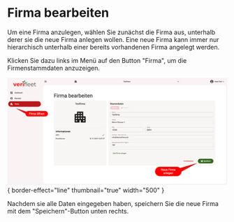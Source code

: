 # Firma bearbeiten

Um eine Firma anzulegen, wählen Sie zunächst die Firma aus, unterhalb derer sie die neue Firma anlegen wollen.
Eine neue Firma kann immer nur hierarchisch unterhalb einer bereits vorhandenen Firma angelegt werden.

Klicken Sie dazu links im Menü auf den Button "Firma", um die Firmenstammdaten anzuzeigen.

![DashBoard](images/vfFirmaBearbeiten2.png){ border-effect="line" thumbnail="true" width="500" }

Nachdem sie alle Daten eingegeben haben, speichern Sie die neue Firma mit dem "Speichern"-Button unten rechts.